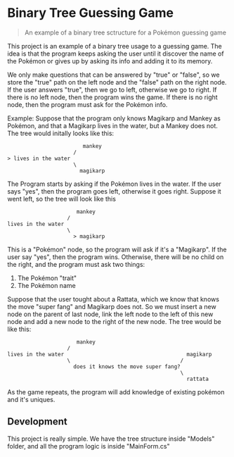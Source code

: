 # Binary Tree Guessing Game
> An example of a binary tree sctructure for a Pokémon guessing game

This project is an example of a binary tree usage to a guessing game. The idea is that the program keeps asking the user until it discover the name of the Pokémon or gives up by asking its info and adding it to its memory.

We only make questions that can be answered by "true" or "false", so we store the "true" path on the left node and the "false" path on the right node. If the user answers "true", then we go to left, otherwise we go to right. If there is no left node, then the program wins the game. If there is no right node, then the program must ask for the Pokémon info.

Example: Suppose that the program only knows Magikarp and Mankey as Pokémon, and that a Magikarp lives in the water, but a Mankey does not. The tree would initally looks like this:

```
                        mankey
                     /
> lives in the water
                     \
                       magikarp
```

The Program starts by asking if the Pokémon lives in the water. If the user says "yes", then the program goes left, otherwise it goes right. Suppose it went left, so the tree will look like this

```
                      mankey
                   /
lives in the water
                   \
                     > magikarp
```
This is a "Pokémon" node, so the program will ask if it's a "Magikarp". If the user say "yes", then the program wins. Otherwise, there will be no child on the right, and the program must ask two things:

1. The Pokémon "trait"
2. The Pokémon name

Suppose that the user tought about a Rattata, which we know that knows the move "super fang" and Magikarp does not. So we must insert a new node on the parent of last node, link the left node to the left of this new node and add a new node to the right of the new node. The tree would be like this:

```
                      mankey
                   /
lives in the water                                       magikarp
                   \                                   /
                     does it knows the move super fang? 
                                                       \
                                                         rattata
```

As the game repeats, the program will add knowledge of existing pokémon and it's uniques.

## Development
This project is really simple. We have the tree structure inside "Models" folder, and all the program logic is inside "MainForm.cs"
